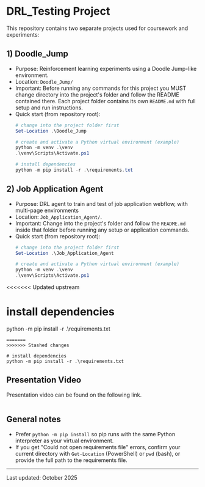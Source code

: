 # DRL_Testing Project

This repository contains two separate projects used for coursework and experiments:

## 1) Doodle_Jump
- Purpose: Reinforcement learning experiments using a Doodle Jump-like environment.
- Location: `Doodle_Jump/`
- Important: Before running any commands for this project you MUST change directory into the project's folder and follow the README contained there. Each project folder contains its own `README.md` with full setup and run instructions.
- Quick start (from repository root):
   ```powershell
   # change into the project folder first
   Set-Location .\Doodle_Jump

   # create and activate a Python virtual environment (example)
   python -m venv .\venv
   .\venv\Scripts\Activate.ps1

   # install dependencies
   python -m pip install -r .\requirements.txt
   ```

## 2) Job Application Agent
- Purpose: DRL agent to train and test of job application webflow, with multi-page environments
- Location: `Job_Application_Agent/`.
- Important: Change into the project's folder and follow the `README.md` inside that folder before running any setup or application commands.
- Quick start (from repository root):
   ```powershell
   # change into the project folder first
   Set-Location .\Job_Application_Agent

   # create and activate a Python virtual environment (example)
   python -m venv .\venv
   .\venv\Scripts\Activate.ps1
<<<<<<< Updated upstream

   # install dependencies
   python -m pip install -r .\requirements.txt
   ```
=======
>>>>>>> Stashed changes

   # install dependencies
   python -m pip install -r .\requirements.txt
   ```
## Presentation Video
Presentation video can be found on the following link.
```
```
## General notes
- Prefer `python -m pip install` so pip runs with the same Python interpreter as your virtual environment.
- If you get "Could not open requirements file" errors, confirm your current directory with `Get-Location` (PowerShell) or `pwd` (bash), or provide the full path to the requirements file.

---
Last updated: October 2025